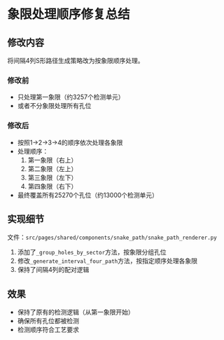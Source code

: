 # 象限处理顺序修复总结

## 修改内容

将间隔4列S形路径生成策略改为按象限顺序处理。

### 修改前
- 只处理第一象限（约3257个检测单元）
- 或者不分象限处理所有孔位

### 修改后
- 按照1->2->3->4的顺序依次处理各象限
- 处理顺序：
  1. 第一象限（右上）
  2. 第二象限（左上）
  3. 第三象限（左下）
  4. 第四象限（右下）
- 最终覆盖所有25270个孔位（约13000个检测单元）

## 实现细节

文件：`src/pages/shared/components/snake_path/snake_path_renderer.py`

1. 添加了`_group_holes_by_sector`方法，按象限分组孔位
2. 修改`_generate_interval_four_path`方法，按指定顺序处理各象限
3. 保持了间隔4列的配对逻辑

## 效果
- 保持了原有的检测逻辑（从第一象限开始）
- 确保所有孔位都被检测
- 检测顺序符合工艺要求